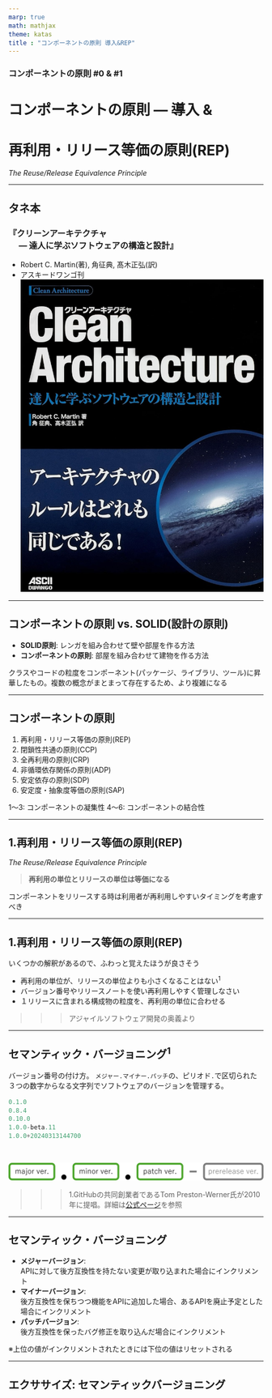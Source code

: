 ```yaml
---
marp: true
math: mathjax
theme: katas
title : "コンポーネントの原則 導入&REP"
---
```

<!-- 
size: 16:9
paginate: true
-->
<!-- header: 勉強会# ― エンジニアとしての解像度を高めるための勉強会-->

### コンポーネントの原則 #0 & #1

# コンポーネントの原則 ― 導入 &

# 再利用・リリース等価の原則(REP)
_The Reuse/Release Equivalence Principle_

---
## タネ本

### 『クリーンアーキテクチャ<br>　 ― 達人に学ぶソフトウェアの構造と設計』
- Robert C. Martin(著), 角征典, 髙木正弘(訳)
- アスキードワンゴ刊
![bg right:30% 90%](assets/07-cleanarchitecture.jpg)

---

## コンポーネントの原則 vs. SOLID(設計の原則)

- **SOLID原則**: レンガを組み合わせて壁や部屋を作る方法
- **コンポーネントの原則**: 部屋を組み合わせて建物を作る方法

クラスやコードの粒度をコンポーネント(パッケージ、ライブラリ、ツール)に昇華したもの。複数の概念がまとまって存在するため、より複雑になる

<!-- SOLIDをスケールさせるだけのものもあれば、金槌とノコギリだけで建物は作れないように、部屋と建物の関係と同じようにSOLIDだけではない方法も存在する -->

---

## コンポーネントの原則

1. 再利用・リリース等価の原則(REP)
2. 閉鎖性共通の原則(CCP)
3. 全再利用の原則(CRP)
4. 非循環依存関係の原則(ADP)
5. 安定依存の原則(SDP)
6. 安定度・抽象度等価の原則(SAP)

1〜3: コンポーネントの凝集性
4〜6: コンポーネントの結合性

---

## 1.再利用・リリース等価の原則(REP)
_The Reuse/Release Equivalence Principle_

> **再利用の単位とリリースの単位は等価になる**

コンポーネントをリリースする時は利用者が再利用しやすいタイミングを考慮すべき


---

## 1.再利用・リリース等価の原則(REP)

いくつかの解釈があるので、ふわっと覚えたほうが良さそう

- 再利用の単位が、リリースの単位よりも小さくなることはない$^1$
- バージョン番号やリリースノートを使い再利用しやすく管理しなさい
- １リリースに含まれる構成物の粒度を、再利用の単位に合わせる

>>> アジャイルソフトウェア開発の奥義より

<!-- コンポーネント、ライブラリ、あるいはより抽象化したツールやアプリなどのように、自分たち以外の人間が使用することを考えるようにしましょう、という原則。再利用という言葉は、よくあるクラスを別の場所で再利用するというだけの話ではなく、あるライブラリを使っている人たちが、そのライブラリの依存バージョンを上げるというのも再利用の範疇に入る。

そのためには守るべきルールがいくつかあって、
- １つ目の話は、コンポーネント内のあるクラスだけver0.9を使い、このクラスにはver1.2を使うといったリリース以上の粒度を使い分けないと使用者の目的が果たせないという事態は避けるべき
- ２つ目は使用者が新しいバージョンを取り入れても良いかどうかを考えなさい
- ３つ目は、コンポーネントの中に含まれるものが利用者の再利用目的とぜんぜん関係ないものをコンポーネントの構成物に混ぜ込まない
というルールを守ることになる。 -->

---

## セマンティック・バージョニング$^1$

バージョン番号の付け方。
`メジャー.マイナー.パッチ`の、ピリオド`.`で区切られた３つの数字からなる文字列でソフトウェアのバージョンを管理する。

```py
0.1.0
0.8.4
0.10.0
1.0.0-beta.11
1.0.0+20240313144700
```
<br>

![center width:768px](assets/07-semantic_ver.png)

>>> 1.GitHubの共同創業者であるTom Preston-Werner氏が2010年に提唱。詳細は[公式ページ](https://semver.org/lang/ja/spec/v2.0.0.html)を参照

<!-- URLをチャットにも貼り付ける -->

---
## セマンティック・バージョニング

- **メジャーバージョン**:<br> APIに対して後方互換性を持たない変更が取り込まれた場合にインクリメント
- **マイナーバージョン**:<br> 後方互換性を保ちつつ機能をAPIに追加した場合、あるAPIを廃止予定とした場合にインクリメント
- **パッチバージョン**:<br> 後方互換性を保ったバグ修正を取り込んだ場合にインクリメント

※上位の値がインクリメントされたときには下位の値はリセットされる

<!-- 馴染みの深いバージョン体系であるため、一度見ておいた方が良い。コメント欄にもURLを貼り付けること -->

---

## エクササイズ: セマンティックバージョニング